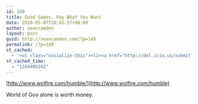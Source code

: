 ```yaml
---
id: 149
title: Good Games, Pay What You Want
date: 2010-05-07T10:41:57+00:00
author: seancamden
layout: post
guid: http://seancamden.com/?p=149
permalink: /?p=149
st_cached:
  - '<ul class="socialize-this"><li><a href="http://del.icio.us/submit?url=http%3A%2F%2Fwww.seancamden.com%2F2010%2F05%2F07%2Fgood-games-pay-what-you-want%2F&title=Good+Games%2C+Pay+What+You+Want" target="_blank"><img src="http://www.seancamden.com/wp-content/plugins/socialize-this/widgets/alteredicons/del.png" width="48px" height="48px" alt="Delicious" title="Delicious" /></a></li><li><a href="http://www.facebook.com/sharer.php?u=http%3A%2F%2Fwww.seancamden.com%2F2010%2F05%2F07%2Fgood-games-pay-what-you-want%2F&t=Good+Games%2C+Pay+What+You+Want" target="_blank"><img src="http://www.seancamden.com/wp-content/plugins/socialize-this/widgets/alteredicons/facebook.png" width="48px" height="48px" alt="Facebook" title="Facebook" /></a></li><li><a href="http://digg.com/submit?phase=2&url=http%3A%2F%2Fwww.seancamden.com%2F2010%2F05%2F07%2Fgood-games-pay-what-you-want%2F" target="_blank"><img src="http://www.seancamden.com/wp-content/plugins/socialize-this/widgets/alteredicons/digg.png" width="48px" height="48px" alt="Digg" title="Digg" /></a></li><li><a href="http://www.reddit.com/submit?url=http%3A%2F%2Fwww.seancamden.com%2F2010%2F05%2F07%2Fgood-games-pay-what-you-want%2F&title=Good+Games%2C+Pay+What+You+Want" target="_blank"><img src="http://www.seancamden.com/wp-content/plugins/socialize-this/widgets/alteredicons/reddit.png" width="48px" height="48px" alt="Reddit" title="Reddit" /></a></li><li><a href="http://www.stumbleupon.com/submit?url=http%3A%2F%2Fwww.seancamden.com%2F2010%2F05%2F07%2Fgood-games-pay-what-you-want%2F&title=Good+Games%2C+Pay+What+You+Want" target="_blank"><img src="http://www.seancamden.com/wp-content/plugins/socialize-this/widgets/alteredicons/stumble.png" width="48px" height="48px" alt="StumbleUpon" title="StumbleUpon" /></a></li><li><a href="http://twitter.com/home?status=Currently Reading http%3A%2F%2Fwww.seancamden.com%2F2010%2F05%2F07%2Fgood-games-pay-what-you-want%2F"  target="_blank"><img src="http://www.seancamden.com/wp-content/plugins/socialize-this/widgets/alteredicons/twitter.png" width="48px" height="48px" alt="Twitter" title="Twitter" /></a></li></ul>'
st_cached_time:
  - "1284406242"
---
```

[http://www.wolfire.com/humble/](http://www.wolfire.com/humble)

World of Goo alone is worth money.